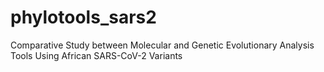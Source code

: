 # phylotools_sars2
Comparative Study between Molecular and Genetic Evolutionary Analysis Tools Using African SARS-CoV-2 Variants
